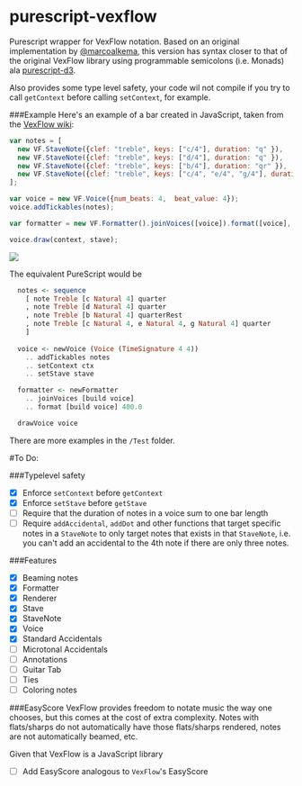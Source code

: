 # purescript-vexflow
Purescript wrapper for VexFlow notation. Based on an original implementation by [@marcoalkema](https://github.com/marcoalkema/purescript-vexflow), this version has syntax closer to that of the original VexFlow library using programmable semicolons (i.e. Monads) ala [purescript-d3](https://github.com/pelotom/purescript-d3). 

Also provides some type level safety, your code wil not compile if you try to call `getContext` before calling `setContext`, for example.

###Example
Here's an example of a bar created in JavaScript, taken from the [VexFlow wiki](https://github.com/0xfe/vexflow/wiki/The-VexFlow-Tutorial#step-2-add-some-notes--run-):

```javascript
var notes = [
  new VF.StaveNote({clef: "treble", keys: ["c/4"], duration: "q" }),
  new VF.StaveNote({clef: "treble", keys: ["d/4"], duration: "q" }),
  new VF.StaveNote({clef: "treble", keys: ["b/4"], duration: "qr" }),
  new VF.StaveNote({clef: "treble", keys: ["c/4", "e/4", "g/4"], duration: "q" })
];

var voice = new VF.Voice({num_beats: 4,  beat_value: 4});
voice.addTickables(notes);

var formatter = new VF.Formatter().joinVoices([voice]).format([voice], 400);

voice.draw(context, stave);
```
![](https://camo.githubusercontent.com/5c05de592817f2aafe8dccb924b85e5d21c297ce/687474703a2f2f696d6775722e636f6d2f4e5436325137672e706e67)


The equivalent PureScript would be

```haskell
  notes <- sequence
    [ note Treble [c Natural 4] quarter
    , note Treble [d Natural 4] quarter
    , note Treble [b Natural 4] quarterRest
    , note Treble [c Natural 4, e Natural 4, g Natural 4] quarter
    ]
  
  voice <- newVoice (Voice (TimeSignature 4 4))
    .. addTickables notes
    .. setContext ctx
    .. setStave stave

  formatter <- newFormatter
    .. joinVoices [build voice]
    .. format [build voice] 400.0

  drawVoice voice
```

There are more examples in the `/Test` folder.

#To Do:

###Typelevel safety
 - [x] Enforce `setContext` before `getContext` 
 - [x] Enforce `setStave` before `getStave`
 - [ ] Require that the duration of notes in a voice sum to one bar length
 - [ ] Require `addAccidental`, `addDot` and other functions that target specific notes in a `StaveNote` to only target notes that exists in that `StaveNote`, i.e. you can't add an accidental to the 4th note if there are only three notes.

###Features
 - [x] Beaming notes
 - [x] Formatter
 - [x] Renderer
 - [x] Stave
 - [x] StaveNote
 - [x] Voice
 - [x] Standard Accidentals
 - [ ] Microtonal Accidentals
 - [ ] Annotations
 - [ ] Guitar Tab
 - [ ] Ties
 - [ ] Coloring notes

###EasyScore
VexFlow provides freedom to notate music the way one chooses,  but this comes at the cost of extra complexity. Notes with flats/sharps do not automatically have those flats/sharps rendered, notes are not automatically beamed, etc.

Given that VexFlow is a JavaScript library

 - [ ] Add EasyScore analogous to `VexFlow`'s EasyScore
